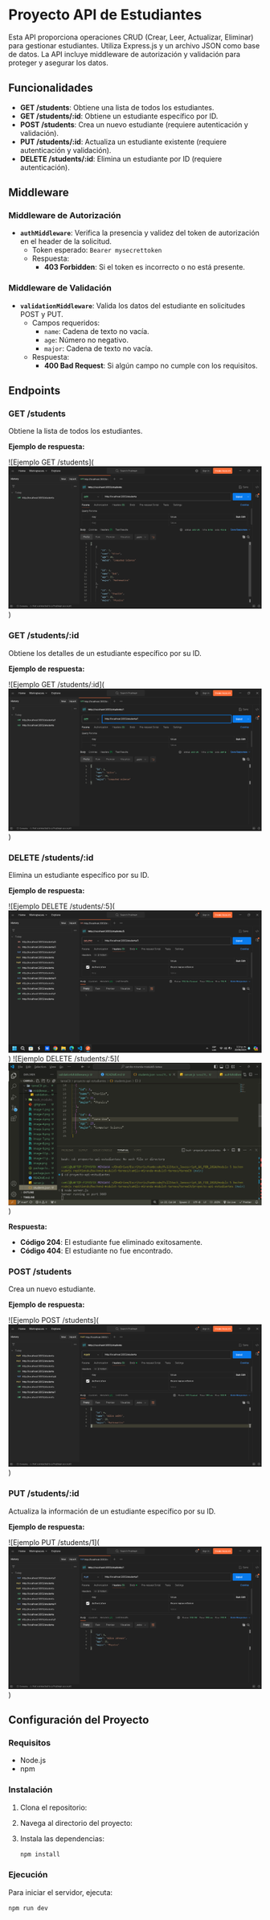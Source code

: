# Proyecto API de Estudiantes

Esta API proporciona operaciones CRUD (Crear, Leer, Actualizar, Eliminar) para gestionar estudiantes. Utiliza Express.js y un archivo JSON como base de datos. La API incluye middleware de autorización y validación para proteger y asegurar los datos.

## Funcionalidades

- **GET /students**: Obtiene una lista de todos los estudiantes.
- **GET /students/:id**: Obtiene un estudiante específico por ID.
- **POST /students**: Crea un nuevo estudiante (requiere autenticación y validación).
- **PUT /students/:id**: Actualiza un estudiante existente (requiere autenticación y validación).
- **DELETE /students/:id**: Elimina un estudiante por ID (requiere autenticación).

## Middleware

### Middleware de Autorización

- **`authMiddleware`**: Verifica la presencia y validez del token de autorización en el header de la solicitud.
  - Token esperado: `Bearer mysecrettoken`
  - Respuesta:
    - **403 Forbidden**: Si el token es incorrecto o no está presente.

### Middleware de Validación

- **`validationMiddleware`**: Valida los datos del estudiante en solicitudes POST y PUT.
  - Campos requeridos:
    - `name`: Cadena de texto no vacía.
    - `age`: Número no negativo.
    - `major`: Cadena de texto no vacía.
  - Respuesta:
    - **400 Bad Request**: Si algún campo no cumple con los requisitos.

## Endpoints

### GET /students

Obtiene la lista de todos los estudiantes.

**Ejemplo de respuesta:**

![Ejemplo GET /students](![alt text](./assets/image.png))

### GET /students/:id

Obtiene los detalles de un estudiante específico por su ID.

**Ejemplo de respuesta:**

![Ejemplo GET /students/:id](![alt text](./assets/image-1.png))

### DELETE /students/:id

Elimina un estudiante específico por su ID.

**Ejemplo de respuesta:**

![Ejemplo DELETE /students/:5](![eliminando esudiante 5 con middlewares ](./assets/image-11.png))
![Ejemplo DELETE /students/:5](![estudiante eliminado ya reflejado enla base de datos](./assets/image-12.png))

**Respuesta:**

- **Código 204**: El estudiante fue eliminado exitosamente.
- **Código 404**: El estudiante no fue encontrado.

### POST /students

Crea un nuevo estudiante.

**Ejemplo de respuesta:**

![Ejemplo POST /students](![Creando 1 esudiante con middlewares](./assets/image-9.png))

### PUT /students/:id

Actualiza la información de un estudiante específico por su ID.

**Ejemplo de respuesta:**

![Ejemplo PUT /students/1](![Actualizando la informacion de 1 esudiante con middlewares.](./assets/image-10.png))

## Configuración del Proyecto

### Requisitos

- Node.js
- npm

### Instalación

1. Clona el repositorio:

2. Navega al directorio del proyecto:

3. Instala las dependencias:

   ```bash
   npm install
   ```

### Ejecución

Para iniciar el servidor, ejecuta:

```bash
npm run dev
```
